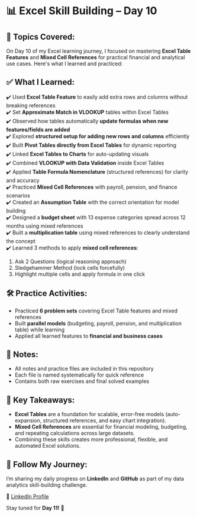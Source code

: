 # 📊 Excel Skill Building – Day 10  

## 📘 Topics Covered:
On Day 10 of my Excel learning journey, I focused on mastering **Excel Table Features** and **Mixed Cell References** for practical financial and analytical use cases. Here's what I learned and practiced:  

## ✅ What I Learned:
✔️ Used **Excel Table Feature** to easily add extra rows and columns without breaking references  
✔️ Set **Approximate Match in VLOOKUP** tables within Excel Tables  
✔️ Observed how tables automatically **update formulas when new features/fields are added**  
✔️ Explored **structured setup for adding new rows and columns** efficiently  
✔️ Built **Pivot Tables directly from Excel Tables** for dynamic reporting  
✔️ Linked **Excel Tables to Charts** for auto-updating visuals  
✔️ Combined **VLOOKUP with Data Validation** inside Excel Tables  
✔️ Applied **Table Formula Nomenclature** (structured references) for clarity and accuracy  
✔️ Practiced **Mixed Cell References** with payroll, pension, and finance scenarios  
✔️ Created an **Assumption Table** with the correct orientation for model building  
✔️ Designed a **budget sheet** with 13 expense categories spread across 12 months using mixed references  
✔️ Built a **multiplication table** using mixed references to clearly understand the concept  
✔️ Learned 3 methods to apply **mixed cell references**:  
   1. Ask 2 Questions (logical reasoning approach)  
   2. Sledgehammer Method (lock cells forcefully)  
   3. Highlight multiple cells and apply formula in one click  

## 🛠️ Practice Activities:
- Practiced **6 problem sets** covering Excel Table features and mixed references  
- Built **parallel models** (budgeting, payroll, pension, and multiplication table) while learning  
- Applied all learned features to **financial and business cases**  

## 📒 Notes:
- All notes and practice files are included in this repository  
- Each file is named systematically for quick reference  
- Contains both raw exercises and final solved examples  

## 🧠 Key Takeaways:
- **Excel Tables** are a foundation for scalable, error-free models (auto-expansion, structured references, and easy chart integration).  
- **Mixed Cell References** are essential for financial modeling, budgeting, and repeating calculations across large datasets.  
- Combining these skills creates more professional, flexible, and automated Excel solutions.  

## 🔗 Follow My Journey:
I’m sharing my daily progress on **LinkedIn** and **GitHub** as part of my data analytics skill-building challenge.  

📌 [LinkedIn Profile](https://www.linkedin.com/in/rosalint-celcia-324320242/)  

Stay tuned for **Day 11!** 🚀  
